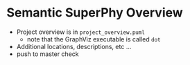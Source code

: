 # Semantic SuperPhy Overview
- Project overview is in `project_overview.puml`
    * note that the GraphViz executable is called `dot`
- Additional locations, descriptions, etc ...
- push to master check
